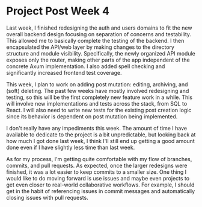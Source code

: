 # Project Post Week 4

Last week, I finished redesigning the auth and users domains to fit the new overall backend design focusing on separation of concerns and testability. This allowed me to basically complete the testing of the backend. I then encapsulated the API/web layer by making changes to the directory structure and module visibility. Specifically, the newly organized API module exposes only the router, making other parts of the app independent of the concrete Axum implementation. I also added spell checking and significantly increased frontend test coverage.

This week, I plan to work on adding post mutation: editing, archiving, and (soft) deleting. The past few weeks have mostly involved redesigning and testing, so this will be the first completely new feature work in a while. This will involve new implementations and tests across the stack, from SQL to React. I will also need to write new tests for the existing post creation logic since its behavior is dependent on post mutation being implemented.

I don't really have any impediments this week. The amount of time I have available to dedicate to the project is a bit unpredictable, but looking back at how much I got done last week, I think I'll still end up getting a good amount done even if I have slightly less time than last week.

As for my process, I'm getting quite comfortable with my flow of branches, commits, and pull requests. As expected, once the larger redesigns were finished, it was a lot easier to keep commits to a smaller size. One thing I would like to do moving forward is use issues and maybe even projects to get even closer to real-world collaborative workflows. For example, I should get in the habit of referencing issues in commit messages and automatically closing issues with pull requests.

